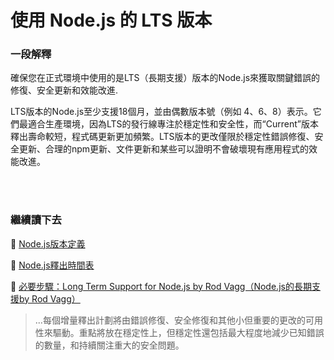 # 使用 Node.js 的 LTS 版本

### 一段解釋

確保您在正式環境中使用的是LTS（長期支援）版本的Node.js來獲取關鍵錯誤的修復、安全更新和效能改進. 

LTS版本的Node.js至少支援18個月，並由偶數版本號（例如 4、6、8）表示。它們最適合生產環境，因為LTS的發行線專注於穩定性和安全性，而“Current”版本釋出壽命較短，程式碼更新更加頻繁。LTS版本的更改僅限於穩定性錯誤修復、安全更新、合理的npm更新、文件更新和某些可以證明不會破壞現有應用程式的效能改進。

<br/><br/>

### 繼續讀下去

🔗 [ Node.js版本定義 ](https://nodejs.org/en/about/releases/)

🔗 [ Node.js釋出時間表 ](https://github.com/nodejs/Release)

🔗 [必要步驟：Long Term Support for Node.js by Rod Vagg（Node.js的長期支援by Rod Vagg）](https://medium.com/@nodesource/essential-steps-long-term-support-for-node-js-8ecf7514dbd)
> ...每個增量釋出計劃將由錯誤修復、安全修復和其他小但重要的更改的可用性來驅動。重點將放在穩定性上，但穩定性還包括最大程度地減少已知錯誤的數量，和持續關注重大的安全問題。

<br/><br/>
